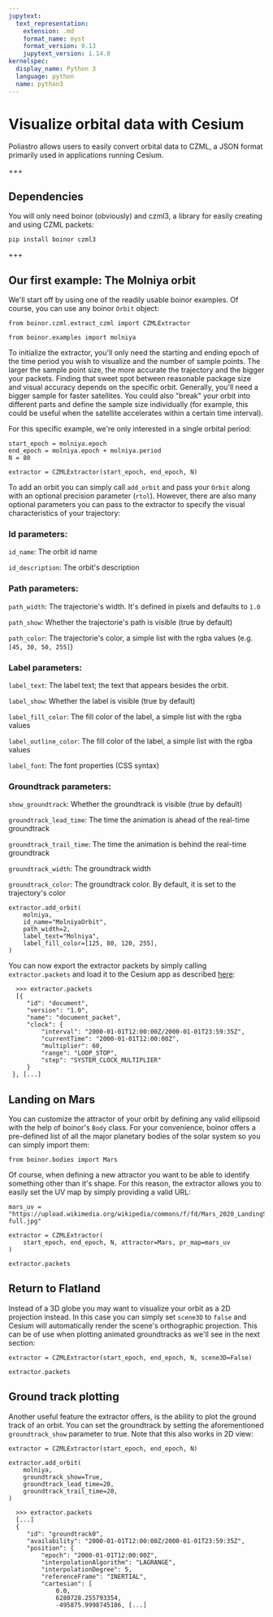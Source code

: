 ```yaml
---
jupytext:
  text_representation:
    extension: .md
    format_name: myst
    format_version: 0.13
    jupytext_version: 1.14.0
kernelspec:
  display_name: Python 3
  language: python
  name: python3
---
```


# Visualize orbital data with Cesium

Poliastro allows users to easily convert orbital data to CZML, a JSON format primarily used in applications running Cesium.

+++

## Dependencies

You will only need boinor (obviously) and czml3, a library for easily creating and using CZML packets:

``pip install boinor czml3``

+++

## Our first example: The Molniya orbit

We'll start off by using one of the readily usable boinor examples. Of course, you can use any boinor ``Orbit`` object:

```{code-cell}
from boinor.czml.extract_czml import CZMLExtractor
```

```{code-cell}
from boinor.examples import molniya
```

To initialize the extractor, you'll only need the starting and ending epoch of the time period you wish to visualize and the number of sample points. The larger the sample point size, the more accurate the trajectory and the bigger your packets. Finding that sweet spot between reasonable package size and visual accuracy depends on the specific orbit. Generally, you'll need a bigger sample for faster satellites. You could also "break" your orbit into different parts and define the sample size individually (for example, this could be useful when the satellite accelerates within a certain time interval).

For this specific example, we're only interested in a single orbital period:

```{code-cell}
start_epoch = molniya.epoch
end_epoch = molniya.epoch + molniya.period
N = 80
```

```{code-cell}
extractor = CZMLExtractor(start_epoch, end_epoch, N)
```

To add an orbit you can simply call ``add_orbit`` and pass your ``Orbit`` along with an optional precision parameter (``rtol``). However, there are also many optional parameters you can pass to the extractor to specify the visual characteristics of your trajectory:

### Id parameters:

``id_name``: The orbit id name

``id_description``: The orbit's description

### Path parameters:

``path_width``: The trajectorie's width. It's defined in pixels and defaults to ``1.0``

``path_show``: Whether the trajectorie's path is visible (true by default)

``path_color``: The trajectorie's color, a simple list with the rgba values (e.g. ``[45, 30, 50, 255]``)

### Label parameters:

``label_text``: The label text; the text that appears besides the orbit.

``label_show``: Whether the label is visible (true by default)

``label_fill_color``: The fill color of the label, a simple list with the rgba values

``label_outline_color``: The fill color of the label, a simple list with the rgba values

``label_font``:  The font properties (CSS syntax)

### Groundtrack parameters:

``show_groundtrack``: Whether the groundtrack is visible (true by default)

``groundtrack_lead_time``: The time the animation is ahead of the real-time groundtrack

``groundtrack_trail_time``: The time the animation is behind the real-time groundtrack

``groundtrack_width``: The groundtrack width

``groundtrack_color``: The groundtrack color. By default, it is set to the trajectory's color

```{code-cell}
extractor.add_orbit(
    molniya,
    id_name="MolniyaOrbit",
    path_width=2,
    label_text="Molniya",
    label_fill_color=[125, 80, 120, 255],
)
```

You can now export the extractor packets by simply calling ``extractor.packets`` and load it to the Cesium app as described [here](https://github.com/poliastro/cesium-app):

```{raw-cell}
  >>> extractor.packets
  [{
     "id": "document",
     "version": "1.0",
     "name": "document_packet",
     "clock": {
         "interval": "2000-01-01T12:00:00Z/2000-01-01T23:59:35Z",
         "currentTime": "2000-01-01T12:00:00Z",
         "multiplier": 60,
         "range": "LOOP_STOP",
         "step": "SYSTEM_CLOCK_MULTIPLIER"
     }
 }, [...]
```

## Landing on Mars

You can customize the attractor of your orbit by defining any valid ellipsoid with the help of boinor's ``Body`` class. For your convenience, boinor offers a pre-defined list of all the major planetary bodies of the solar system so you can simply import them:

```{code-cell}
from boinor.bodies import Mars
```

Of course, when defining a new attractor you want to be able to identify something other than it's shape. For this reason, the extractor allows you to easily set the UV map by simply providing a valid URL:

```{code-cell}
mars_uv = "https://upload.wikimedia.org/wikipedia/commons/f/fd/Mars_2020_LandingSites_Final_8-full.jpg"
```

```{code-cell}
extractor = CZMLExtractor(
    start_epoch, end_epoch, N, attractor=Mars, pr_map=mars_uv
)
```

```{code-cell}
extractor.packets
```

## Return to Flatland

Instead of a 3D globe you may want to visualize your orbit as a 2D projection instead. In this case you can simply set ``scene3D`` to ``false`` and Cesium will automatically render the scene's orthographic projection. This can be of use when plotting animated groundtracks as we'll see in the next section:

```{code-cell}
extractor = CZMLExtractor(start_epoch, end_epoch, N, scene3D=False)
```

```{code-cell}
extractor.packets
```

## Ground track plotting

Another useful feature the extractor offers, is the ability to plot the ground track of an orbit. You can set the groundtrack by setting the aforementioned ``groundtrack_show`` parameter to true. Note that this also works in 2D view:

```{code-cell}
extractor = CZMLExtractor(start_epoch, end_epoch, N)
```

```{code-cell}
extractor.add_orbit(
    molniya,
    groundtrack_show=True,
    groundtrack_lead_time=20,
    groundtrack_trail_time=20,
)
```

```{raw-cell}
  >>> extractor.packets
  [...]
  {
     "id": "groundtrack0",
     "availability": "2000-01-01T12:00:00Z/2000-01-01T23:59:35Z",
     "position": {
         "epoch": "2000-01-01T12:00:00Z",
         "interpolationAlgorithm": "LAGRANGE",
         "interpolationDegree": 5,
         "referenceFrame": "INERTIAL",
         "cartesian": [
             0.0,
             6280728.255793354,
             -495875.9998745186, [...]
```
